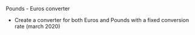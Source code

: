 Pounds - Euros converter

  - Create a converter for both Euros and Pounds with a fixed conversion rate (march 2020)
